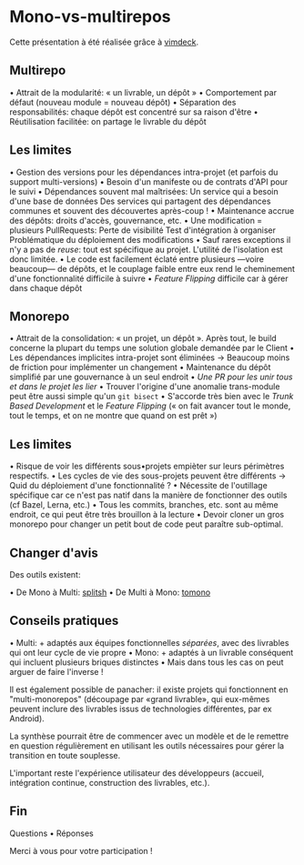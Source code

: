 # Mono-vs-multirepos

Cette présentation à été réalisée grâce à [vimdeck](https://github.com/tybenz/vimdeck).


## Multirepo

• Attrait de la modularité: « un livrable, un dépôt »
• Comportement par défaut (nouveau module = nouveau dépôt)
• Séparation des responsabilités: chaque dépôt est concentré sur sa raison d'être
• Réutilisation facilitée: on partage le livrable du dépôt


## Les limites

• Gestion des versions pour les dépendances intra-projet (et parfois du support multi-versions)
	• Besoin d'un manifeste ou de contrats d'API pour le suivi
• Dépendances souvent mal maîtrisées:
	Un service qui a besoin d'une base de données
	Des services qui partagent des dépendances communes
	et souvent des découvertes après-coup !
• Maintenance accrue des dépôts: droits d'accès, gouvernance, etc.
• Une modification = plusieurs PullRequests:
	Perte de visibilité
	Test d'intégration à organiser
	Problématique du déploiement des modifications
• Sauf rares exceptions il n'y a pas de _reuse_: tout est spécifique au projet. L'utilité de l'isolation est donc limitée.
• Le code est facilement éclaté entre plusieurs —voire beaucoup— de dépôts, et le couplage faible entre eux rend le cheminement d'une fonctionnalité difficile à suivre
• _Feature Flipping_ difficile car à gérer dans chaque dépôt


## Monorepo

• Attrait de la consolidation: « un projet, un dépôt ». Après tout, le build concerne la plupart du temps une solution globale demandée par le Client
• Les dépendances implicites intra-projet sont éliminées -> Beaucoup moins de friction pour implémenter un changement
• Maintenance du dépôt simplifié par une gouvernance à un seul endroit
• *Une PR pour les unir tous et dans le projet les lier*
• Trouver l'origine d'une anomalie trans-module peut être aussi simple qu'un `git bisect`
• S'accorde très bien avec le _Trunk Based Development_ et le _Feature Flipping_ (« on fait avancer tout le monde, tout le temps, et on ne montre que quand on est prêt »)


## Les limites

• Risque de voir les différents sous•projets empièter sur leurs périmètres respectifs.
• Les cycles de vie des sous-projets peuvent être différents -> Quid du déploiement d'une fonctionnalité ?
• Nécessite de l'outillage spécifique car ce n'est pas natif dans la manière de fonctionner des outils (cf Bazel, Lerna, etc.)
• Tous les commits, branches, etc. sont au même endroit, ce qui peut être très brouillon à la lecture
• Devoir cloner un gros monorepo pour changer un petit bout de code peut paraître sub-optimal.


## Changer d'avis

Des outils existent:

• De Mono à Multi: [splitsh](https://github.com/splitsh/lite)
• De Multi à Mono: [tomono](https://github.com/hraban/tomono)


## Conseils pratiques

• Multi: + adaptés aux équipes fonctionnelles _séparées_, avec des livrables qui ont leur cycle de vie propre
• Mono:  + adaptés à un livrable conséquent qui incluent plusieurs briques distinctes
• Mais dans tous les cas on peut arguer de faire l'inverse !

Il est également possible de panacher: il existe projets qui fonctionnent en "multi-monorepos" (découpage par «grand livrable», qui eux-mêmes peuvent inclure des livrables issus de technologies différentes, par ex Android).

La synthèse pourrait être de commencer avec un modèle et de le remettre en question régulièrement en utilisant les outils nécessaires pour gérer la transition en toute souplesse.

L'important reste l'expérience utilisateur des développeurs (accueil, intégration continue, construction des livrables, etc.).


## Fin

Questions • Réponses

Merci à vous pour votre participation !
